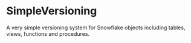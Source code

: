 # SimpleVersioning
A very simple versioning system for Snowflake objects including tables, views, functions and procedures.
